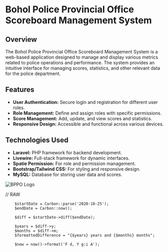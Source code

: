 # Bohol Police Provincial Office Scoreboard Management System

## Overview

The Bohol Police Provincial Office Scoreboard Management System is a web-based application designed to manage and display various metrics related to police operations and performance. The system provides an intuitive interface for managing scores, statistics, and other relevant data for the police department.

## Features

- **User Authentication:** Secure login and registration for different user roles.
- **Role Management:** Define and assign roles with specific permissions.
- **Score Management:** Add, update, and view scores and statistics.
- **Responsive Design:** Accessible and functional across various devices.

## Technologies Used

- **Laravel:** PHP framework for backend development.
- **Livewire:** Full-stack framework for dynamic interfaces.
- **Spatie Permission:** For role and permission management.
- **Bootstrap/Tailwind CSS:** For styling and responsive design.
- **MySQL:** Database for storing user data and scores.

![BPPO Logo](https://www.boholchronicle.com.ph/wp-content/uploads/2018/07/bppo-logo.jpg)





// RAW

        $startDate = Carbon::parse('2020-10-25');
        $endDate = Carbon::now();

        $diff = $startDate->diff($endDate);

        $years = $diff->y;
        $months = $diff->m;
        $formattedDifference = "{$years} years and {$months} months";

        $now = now()->format('F d, Y g:i A');
